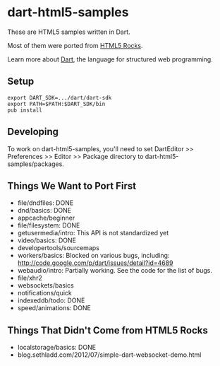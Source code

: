 dart-html5-samples
==================

These are HTML5 samples written in Dart.

Most of them were ported from
[HTML5 Rocks](http://www.html5rocks.com/).

Learn more about [Dart](http://www.dartlang.org),
the language for structured web programming.

Setup
-----

	export DART_SDK=.../dart/dart-sdk
	export PATH=$PATH:$DART_SDK/bin
	pub install

Developing
----------

To work on dart-html5-samples, you'll need to set DartEditor >> Preferences >>
Editor >> Package directory to dart-html5-samples/packages.

Things We Want to Port First
----------------------------

 * file/dndfiles: DONE
 * dnd/basics: DONE
 * appcache/beginner
 * file/filesystem: DONE
 * getusermedia/intro: This API is not standardized yet
 * video/basics: DONE
 * developertools/sourcemaps
 * workers/basics: Blocked on various bugs, including: http://code.google.com/p/dart/issues/detail?id=4689
 * webaudio/intro: Partially working. See the code for the list of bugs.
 * file/xhr2
 * websockets/basics
 * notifications/quick
 * indexeddb/todo: DONE
 * speed/animations: DONE

Things That Didn't Come from HTML5 Rocks
----------------------------------------

 * localstorage/basics: DONE
 * blog.sethladd.com/2012/07/simple-dart-websocket-demo.html
 
